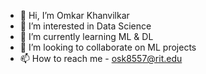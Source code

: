 - 👋 Hi, I’m Omkar Khanvilkar
- 👀 I’m interested in Data Science
- 🌱 I’m currently learning ML & DL
- 💞️ I’m looking to collaborate on ML projects
- 📫 How to reach me - osk8557@rit.edu

<!---
osk8557/osk8557 is a ✨ special ✨ repository because its `README.md` (this file) appears on your GitHub profile.
You can click the Preview link to take a look at your changes.
--->
